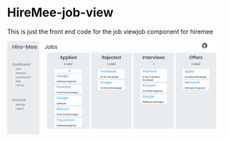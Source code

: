 # HireMee-job-view

This is just the front end code for the job viewjob component for hiremee
<br/>

![Job View](/job-view.png)
